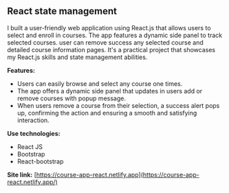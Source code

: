 ## React state management

I built a user-friendly web application using React.js that allows users to select and enroll in courses. The app features a dynamic side panel to track selected courses. user can remove success any selected course and detailed course information pages. It's a practical project that showcases my React.js skills and state management abilities.

**Features:**

- Users can easily browse and select any course one times.
- The app offers a dynamic side panel that updates in users add or remove courses with popup message.
- When users remove a course from their selection, a success alert pops up, confirming the action and ensuring a smooth and satisfying interaction.

**Use technologies:**

- React JS
- Bootstrap
- React-bootstrap

**Site link:** [https://course-app-react.netlify.app](https://course-app-react.netlify.app/)